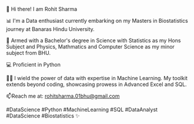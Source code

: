 👋 Hi there! I am Rohit Sharma

📊 I'm a Data enthusiast currently embarking on my Masters in Biostatistics journey at Banaras Hindu University.

🔭 Armed with a Bachelor's degree in Science with Statistics as my Hons Subject and Physics, Mathmatics and Computer Science as my minor subject from BHU.

💻 Proficient in Python

👨‍💻 I wield the power of data with expertise in Machine Learning. My toolkit extends beyond coding, showcasing prowess in Advanced Excel and SQL. 

📫Reach me at: rohitsharma.01bhu@gmail.com

#DataScience #Python #MachineLearning #SQL #DataAnalyst #DataScience #Biostatistics ✨

